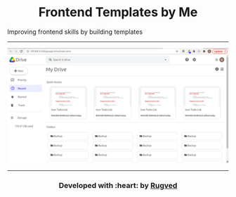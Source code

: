 
<h1 align = 'center'>Frontend Templates by Me</h1>

<p>Improving frontend skills by building templates</p>

------------------------------------------
<img src ="./assets/drive.png" >

------------------------------------------
<h3 align="center"><b>Developed with :heart: by <a href="https://github.com/rugvedb">Rugved</a></h1>
